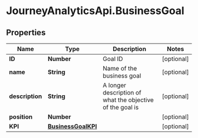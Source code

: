 # JourneyAnalyticsApi.BusinessGoal

## Properties

Name | Type | Description | Notes
------------ | ------------- | ------------- | -------------
**ID** | **Number** | Goal ID | [optional] 
**name** | **String** | Name of the business goal | [optional] 
**description** | **String** | A longer description of what the objective of the goal is | [optional] 
**position** | **Number** |  | [optional] 
**KPI** | [**BusinessGoalKPI**](BusinessGoalKPI.md) |  | [optional] 


